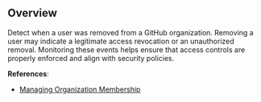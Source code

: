 ## Overview

Detect when a user was removed from a GitHub organization. Removing a user may indicate a legitimate access revocation or an unauthorized removal. Monitoring these events helps ensure that access controls are properly enforced and align with security policies.

**References**:
- [Managing Organization Membership](https://docs.github.com/en/organizations/managing-organization-settings/setting-permissions-for-organization-members)

